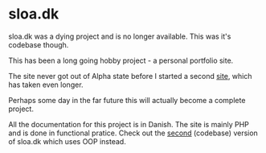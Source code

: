 # sloa.dk
sloa.dk was a dying project and is no longer available. This was it's codebase though.

This has been a long going hobby project - a personal portfolio site. 

The site never got out of Alpha state before I started a second [site](https://github.com/Stickano/sloaSecond), which has taken even longer.

Perhaps some day in the far future this will actually become a complete project.

All the documentation for this project is in Danish. The site is mainly PHP and is done in functional pratice. 
Check out the [second](https://github.com/Stickano/sloaSecond) (codebase) version of sloa.dk which uses OOP instead. 
